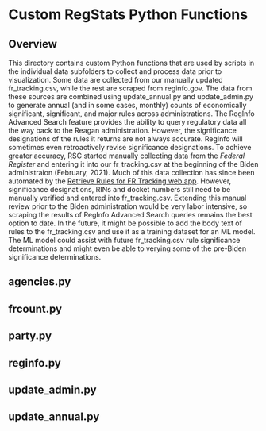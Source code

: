 # Custom RegStats Python Functions

## Overview
This directory contains custom Python functions that are used by scripts in the individual data subfolders to collect and process data prior to visualization. Some data are collected from our manually updated fr_tracking.csv, while the rest are scraped from reginfo.gov. The data from these sources are combined using update_annual.py and update_admin.py to generate annual (and in some cases, monthly) counts of economically significant, significant, and major rules across administrations. The RegInfo Advanced Search feature provides the ability to query regulatory data all the way back to the Reagan administration. However, the significance designations of the rules it returns are not always accurate. RegInfo will sometimes even retroactively revise significance designations. To achieve greater accuracy, RSC started manually collecting data from the *Federal Register* and entering it into our fr_tracking.csv at the beginning of the Biden administraion (February, 2021). Much of this data collection has since been automated by the [Retrieve Rules for FR Tracking web app](https://regulatorystudies.shinyapps.io/fr-tracking/). However, significance designations, RINs and docket numbers still need to be manually verified and entered into fr_tracking.csv. Extending this manual review prior to the Biden administration would be very labor intensive, so scraping the results of RegInfo Advanced Search queries remains the best option to date. In the future, it might be possible to add the body text of rules to the fr_tracking.csv and use it as a training dataset for an ML model. The ML model could assist with future fr_tracking.csv rule significance determinations and might even be able to verying some of the pre-Biden significance determinations. 

## agencies.py

## frcount.py

## party.py

## reginfo.py

## update_admin.py

## update_annual.py

